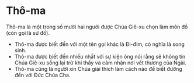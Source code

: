 # Thô-ma

Thô-ma là một trong số mười hai người được Chúa Giê-xu chọn làm môn đồ (còn gọi là sứ đồ).
- Thô-ma được biết đến với một tên gọi khác là Đi-đim, có nghĩa là song sinh. 
- Thô-ma được biết đến nhiều nhất với sự kiện ông nói rằng sẽ không tin Chúa Giê-xu sống lại trừ khi thấy và cảm nhận nơi vết thương của Ngài. 
- Thô-ma cũng là người xin Chúa giải thích làm cách nào để biết đường đến với Đức Chúa Cha.

